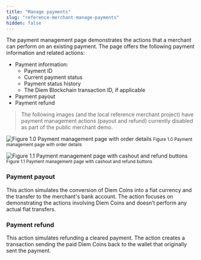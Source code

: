 ```yaml
---
title: "Manage payments"
slug: "reference-merchant-manage-payments"
hidden: false
---
```

The payment management page demonstrates the actions that a merchant can perform on an existing payment. The page offers the following payment information and related actions:


* Payment information:
  * Payment ID
  * Current payment status
  * Payment status history
  * The Diem Blockchain transaction ID, if applicable
* Payment payout
* Payment refund

<BlockQuote type="info">
The following images (and the local reference merchant project) have payment management actions (payout and refund) currently disabled as part of the public merchant demo.
</BlockQuote>

![Figure 1.0 Payment management page with order details](/img/docs/merchant-payment-mgmt1.svg)
<small className="figure">Figure 1.0 Payment management page with order details</small>


![Figure 1.1 Payment management page with cashout and refund buttons](/img/docs/merchant-payment-mgmt2.svg)
<small className="figure">Figure 1.1 Payment management page with cashout and refund buttons</small>

### Payment payout
This action simulates the conversion of Diem Coins into a fiat currency and the transfer to the merchant's bank account. The action focuses on demonstrating the actions involving Diem Coins and doesn’t perform any actual fiat transfers.

### Payment refund
This action simulates refunding a cleared payment. The action creates a transaction sending the paid Diem Coins back to the wallet that originally sent the payment.
